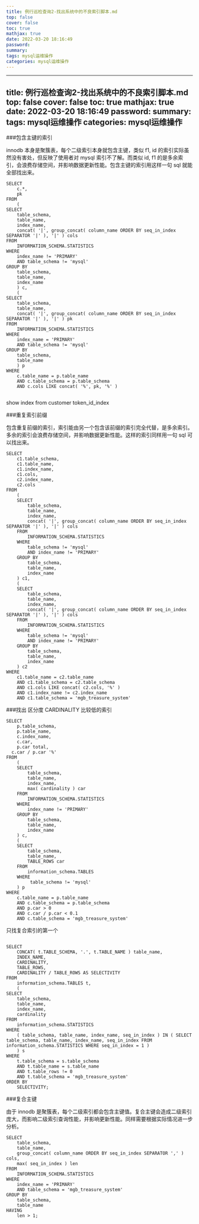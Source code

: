 ```yaml
---
title: 例行巡检查询2-找出系统中的不良索引脚本.md
top: false
cover: false
toc: true
mathjax: true
date: 2022-03-20 18:16:49
password:
summary:
tags: mysql运维操作
categories: mysql运维操作
---
```

---
title: 例行巡检查询2-找出系统中的不良索引脚本.md
top: false
cover: false
toc: true
mathjax: true
date: 2022-03-20 18:16:49
password:
summary:
tags: mysql运维操作
categories: mysql运维操作
---
###包含主键的索引

innodb 本身是聚簇表，每个二级索引本身就包含主键，类似 f1, id 的索引实际虽然没有害处，但反映了使用者对 mysql 索引不了解。而类似 id, f1 的是多余索引，会浪费存储空间，并影响数据更新性能。包含主键的索引用这样一句 sql 就能全部找出来。
~~~
SELECT
	c.*,
	pk 
FROM
	(
SELECT
	table_schema,
	table_name,
	index_name,
	concat( '|', group_concat( column_name ORDER BY seq_in_index SEPARATOR '|' ), '|' ) cols 
FROM
	INFORMATION_SCHEMA.STATISTICS 
WHERE
	index_name != 'PRIMARY' 
	AND table_schema != 'mysql' 
GROUP BY
	table_schema,
	table_name,
	index_name 
	) c,
	(
SELECT
	table_schema,
	table_name,
	concat( '|', group_concat( column_name ORDER BY seq_in_index SEPARATOR '|' ), '|' ) pk 
FROM
	INFORMATION_SCHEMA.STATISTICS 
WHERE
	index_name = 'PRIMARY' 
	AND table_schema != 'mysql' 
GROUP BY
	table_schema,
	table_name 
	) p 
WHERE
	c.table_name = p.table_name 
	AND c.table_schema = p.table_schema 
	AND c.cols LIKE concat( '%', pk, '%' ) 
	
~~~

show index from customer token_id_index


###重复索引前缀

包含重复前缀的索引，索引能由另一个包含该前缀的索引完全代替，是多余索引。多余的索引会浪费存储空间，并影响数据更新性能。这样的索引同样用一句 sql 可以找出来。
~~~
SELECT
	c1.table_schema,
	c1.table_name,
	c1.index_name,
	c1.cols,
	c2.index_name,
	c2.cols 
FROM
	(
	SELECT
		table_schema,
		table_name,
		index_name,
		concat( '|', group_concat( column_name ORDER BY seq_in_index SEPARATOR '|' ), '|' ) cols 
	FROM
		INFORMATION_SCHEMA.STATISTICS 
	WHERE
		table_schema != 'mysql' 
		AND index_name != 'PRIMARY' 
	GROUP BY
		table_schema,
		table_name,
		index_name 
	) c1,
	(
	SELECT
		table_schema,
		table_name,
		index_name,
		concat( '|', group_concat( column_name ORDER BY seq_in_index SEPARATOR '|' ), '|' ) cols 
	FROM
		INFORMATION_SCHEMA.STATISTICS 
	WHERE
		table_schema != 'mysql' 
		AND index_name != 'PRIMARY' 
	GROUP BY
		table_schema,
		table_name,
		index_name 
	) c2 
WHERE
	c1.table_name = c2.table_name 
	AND c1.table_schema = c2.table_schema 
	AND c1.cols LIKE concat( c2.cols, '%' ) 
	AND c1.index_name != c2.index_name
	AND c1.table_schema = 'mgb_treasure_system'
~~~

###找出 区分度 CARDINALITY 比较低的索引

~~~
SELECT
	p.table_schema,
	p.table_name,
	c.index_name,
	c.car,
	p.car total,
  c.car / p.car '%'	
FROM
	(
	SELECT
		table_schema,
		table_name,
		index_name,
		max( cardinality ) car 
	FROM
		INFORMATION_SCHEMA.STATISTICS 
	WHERE
		index_name != 'PRIMARY' 
	GROUP BY
		table_schema,
		table_name,
		index_name 
	) c,
	(
	SELECT
		table_schema,
		table_name,
		TABLE_ROWS car 
	FROM
		information_schema.TABLES 
	WHERE
		 table_schema != 'mysql' 
	) p 
WHERE
	c.table_name = p.table_name 
	AND c.table_schema = p.table_schema 
	AND p.car > 0 
	AND c.car / p.car < 0.1
	AND c.table_schema = 'mgb_treasure_system'

~~~

只找复合索引的第一个
~~~

SELECT
	CONCAT( t.TABLE_SCHEMA, '.', t.TABLE_NAME ) table_name,
	INDEX_NAME,
	CARDINALITY,
	TABLE_ROWS,
	CARDINALITY / TABLE_ROWS AS SELECTIVITY 
FROM
	information_schema.TABLES t,
	(
SELECT
	table_schema,
	table_name,
	index_name,
	cardinality 
FROM
	information_schema.STATISTICS 
WHERE
	( table_schema, table_name, index_name, seq_in_index ) IN ( SELECT table_schema, table_name, index_name, seq_in_index FROM information_schema.STATISTICS WHERE seq_in_index = 1 ) 
	) s 
WHERE
	t.table_schema = s.table_schema 
	AND t.table_name = s.table_name 
	AND t.table_rows != 0 
	AND t.table_schema = 'mgb_treasure_system'
ORDER BY
	SELECTIVITY;

~~~

###复合主键

由于 innodb 是聚簇表，每个二级索引都会包含主键值。复合主键会造成二级索引庞大，而影响二级索引查询性能，并影响更新性能。同样需要根据实际情况进一步分析。
~~~
SELECT
	table_schema,
	table_name,
	group_concat( column_name ORDER BY seq_in_index SEPARATOR ',' ) cols,
	max( seq_in_index ) len 
FROM
	INFORMATION_SCHEMA.STATISTICS 
WHERE
	index_name = 'PRIMARY' 
	AND table_schema = 'mgb_treasure_system' 
GROUP BY
	table_schema,
	table_name 
HAVING
	len > 1;
~~~




